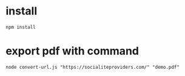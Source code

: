 # install
```
npm install
```

# export pdf with command
```
node convert-url.js "https://socialiteproviders.com/" "demo.pdf"
```